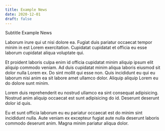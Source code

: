 ```yaml
---
title: Example News
date: 2020-12-01
draft: false
---
```


Subtitle Example News

<!--more-->

Laborum irure qui ut nisi dolore ea. Fugiat duis pariatur occaecat tempor minim in est Lorem exercitation. Cupidatat cupidatat et officia eu esse laborum cupidatat aliqua voluptate qui.

Et proident laboris culpa enim id officia cupidatat minim aliquip ipsum elit aliquip commodo veniam. Ad duis cupidatat minim aliqua laboris eiusmod sit dolor nulla Lorem ex. Do sint mollit qui esse non. Quis incididunt eu qui eu laborum nisi anim ea sit labore amet ullamco dolor. Aliquip aliquip Lorem eu do dolore sunt minim.

Lorem duis reprehenderit eu nostrud ullamco ea sint consequat adipisicing. Nostrud anim aliquip occaecat est sunt adipisicing do id. Deserunt deserunt dolor id quis.

Eu et sunt officia laborum eu eu pariatur occaecat est do minim sint incididunt nulla. Aute veniam ex excepteur fugiat aute nulla deserunt laboris commodo deserunt anim. Magna minim pariatur aliqua dolor.